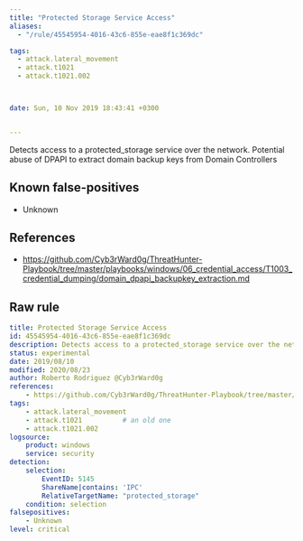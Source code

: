 ```yaml
---
title: "Protected Storage Service Access"
aliases:
  - "/rule/45545954-4016-43c6-855e-eae8f1c369dc"

tags:
  - attack.lateral_movement
  - attack.t1021
  - attack.t1021.002



date: Sun, 10 Nov 2019 18:43:41 +0300


---
```


Detects access to a protected_storage service over the network. Potential abuse of DPAPI to extract domain backup keys from Domain Controllers

<!--more-->


## Known false-positives

* Unknown



## References

* https://github.com/Cyb3rWard0g/ThreatHunter-Playbook/tree/master/playbooks/windows/06_credential_access/T1003_credential_dumping/domain_dpapi_backupkey_extraction.md


## Raw rule
```yaml
title: Protected Storage Service Access
id: 45545954-4016-43c6-855e-eae8f1c369dc
description: Detects access to a protected_storage service over the network. Potential abuse of DPAPI to extract domain backup keys from Domain Controllers
status: experimental
date: 2019/08/10
modified: 2020/08/23
author: Roberto Rodriguez @Cyb3rWard0g
references:
    - https://github.com/Cyb3rWard0g/ThreatHunter-Playbook/tree/master/playbooks/windows/06_credential_access/T1003_credential_dumping/domain_dpapi_backupkey_extraction.md
tags:
    - attack.lateral_movement
    - attack.t1021          # an old one
    - attack.t1021.002
logsource:
    product: windows
    service: security
detection:
    selection: 
        EventID: 5145
        ShareName|contains: 'IPC'
        RelativeTargetName: "protected_storage"
    condition: selection
falsepositives:
    - Unknown
level: critical
```

